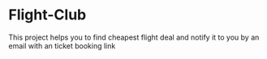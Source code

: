 # Flight-Club
This project helps you to find cheapest flight deal and notify it to you by an email with an ticket booking link
